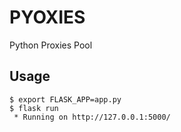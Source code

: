 # PYOXIES

Python Proxies Pool

## Usage

``` shell
$ export FLASK_APP=app.py
$ flask run
 * Running on http://127.0.0.1:5000/
 ```
